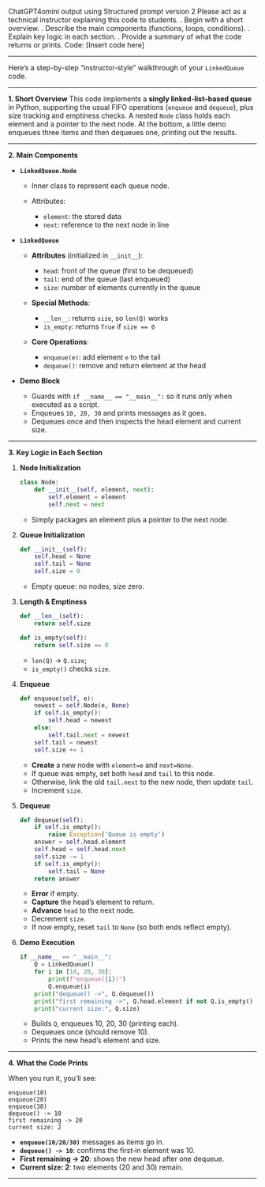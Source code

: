 ChatGPT4omini output using Structured prompt version 2
Please act as a technical instructor explaining this code to students.
. Begin with a short overview.
. Describe the main components (functions, loops, conditions).
. Explain key logic in each section.
. Provide a summary of what the code returns or prints.
Code:
[Insert code here]

-----------------------------------------------------------------------------------------------------

Here’s a step-by-step “instructor‐style” walkthrough of your `LinkedQueue` code.

---

**1. Short Overview**
This code implements a **singly linked‐list–based queue** in Python, supporting the usual FIFO operations (`enqueue` and `dequeue`), plus size tracking and emptiness checks. A nested `Node` class holds each element and a pointer to the next node. At the bottom, a little demo enqueues three items and then dequeues one, printing out the results.

---

**2. Main Components**

* **`LinkedQueue.Node`**

  * Inner class to represent each queue node.
  * Attributes:

    * `element`: the stored data
    * `next`: reference to the next node in line

* **`LinkedQueue`**

  * **Attributes** (initialized in `__init__`):

    * `head`: front of the queue (first to be dequeued)
    * `tail`: end of the queue (last enqueued)
    * `size`: number of elements currently in the queue
  * **Special Methods**:

    * `__len__`: returns `size`, so `len(Q)` works
    * `is_empty`: returns `True` if `size == 0`
  * **Core Operations**:

    * `enqueue(e)`: add element `e` to the tail
    * `dequeue()`: remove and return element at the head

* **Demo Block**

  * Guards with `if __name__ == "__main__":` so it runs only when executed as a script.
  * Enqueues `10, 20, 30` and prints messages as it goes.
  * Dequeues once and then inspects the head element and current size.

---

**3. Key Logic in Each Section**

1. **Node Initialization**

   ```python
   class Node:
       def __init__(self, element, next):
           self.element = element
           self.next = next
   ```

   * Simply packages an element plus a pointer to the next node.

2. **Queue Initialization**

   ```python
   def __init__(self):
       self.head = None
       self.tail = None
       self.size = 0
   ```

   * Empty queue: no nodes, size zero.

3. **Length & Emptiness**

   ```python
   def __len__(self):
       return self.size

   def is_empty(self):
       return self.size == 0
   ```

   * `len(Q)` → `Q.size`;
   * `is_empty()` checks `size`.

4. **Enqueue**

   ```python
   def enqueue(self, e):
       newest = self.Node(e, None)
       if self.is_empty():
           self.head = newest
       else:
           self.tail.next = newest
       self.tail = newest
       self.size += 1
   ```

   * **Create** a new node with `element=e` and `next=None`.
   * If queue was empty, set both `head` and `tail` to this node.
   * Otherwise, link the old `tail.next` to the new node, then update `tail`.
   * Increment `size`.

5. **Dequeue**

   ```python
   def dequeue(self):
       if self.is_empty():
           raise Exception('Queue is empty')
       answer = self.head.element
       self.head = self.head.next
       self.size -= 1
       if self.is_empty():
           self.tail = None
       return answer
   ```

   * **Error** if empty.
   * **Capture** the head’s element to return.
   * **Advance** `head` to the next node.
   * Decrement `size`.
   * If now empty, reset `tail` to `None` (so both ends reflect empty).

6. **Demo Execution**

   ```python
   if __name__ == "__main__":
       Q = LinkedQueue()
       for i in [10, 20, 30]:
           print(f"enqueue({i})")
           Q.enqueue(i)
       print("dequeue() ->", Q.dequeue())
       print("first remaining ->", Q.head.element if not Q.is_empty() else None)
       print("current size:", Q.size)
   ```

   * Builds `Q`, enqueues 10, 20, 30 (printing each).
   * Dequeues once (should remove 10).
   * Prints the new head’s element and size.

---

**4. What the Code Prints**

When you run it, you’ll see:

```
enqueue(10)
enqueue(20)
enqueue(30)
dequeue() -> 10
first remaining -> 20
current size: 2
```

* **`enqueue(10/20/30)`** messages as items go in.
* **`dequeue() -> 10`**: confirms the first‐in element was 10.
* **First remaining -> 20**: shows the new head after one dequeue.
* **Current size: 2**: two elements (20 and 30) remain.
-----------------------------------------------------------------------------------------------------